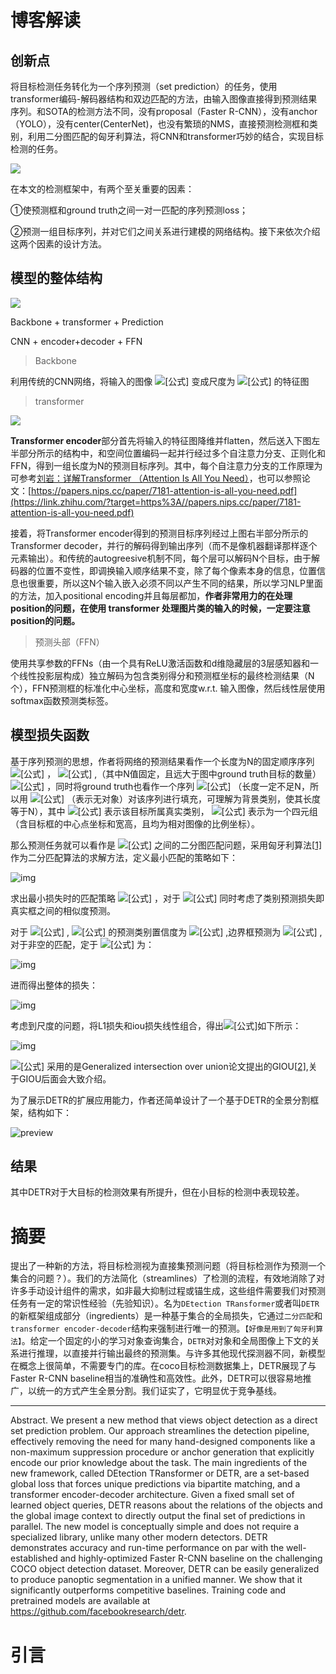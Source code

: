 # 博客解读

## 创新点

将目标检测任务转化为一个序列预测（set prediction）的任务，使用transformer编码-解码器结构和双边匹配的方法，由输入图像直接得到预测结果序列。和SOTA的检测方法不同，没有proposal（Faster R-CNN），没有anchor（YOLO），没有center(CenterNet)，也没有繁琐的NMS，直接预测检测框和类别，利用二分图匹配的匈牙利算法，将CNN和transformer巧妙的结合，实现目标检测的任务。

![](https://pic1.zhimg.com/v2-477a4e2a04b4913e1d8dd4b67e4df0f0_r.jpg)

在本文的检测框架中，有两个至关重要的因素：

①使预测框和ground truth之间一对一匹配的序列预测loss；

②预测一组目标序列，并对它们之间关系进行建模的网络结构。接下来依次介绍这两个因素的设计方法。

## 模型的整体结构

![](https://pic1.zhimg.com/80/v2-aae1329060cd9d50df17c4e7a421e09c_720w.jpg)

Backbone + transformer + Prediction

CNN + encoder+decoder + FFN

> Backbone

利用传统的CNN网络，将输入的图像 ![[公式]](https://www.zhihu.com/equation?tex=3+%5Ctimes+W_%7B0%7D+%5Ctimes+H_%7B0%7D) 变成尺度为 ![[公式]](https://www.zhihu.com/equation?tex=2048+%5Ctimes++%5Cfrac%7BW_%7B0%7D%7D%7B32%7D+%5Ctimes+%5Cfrac%7BH_%7B0%7D%7D%7B32%7D) 的特征图

> transformer

![](https://pic2.zhimg.com/v2-1be61511d53dca07f1c83697eb23a87d_r.jpg)

**Transformer encoder**部分首先将输入的特征图降维并flatten，然后送入下图左半部分所示的结构中，和空间位置编码一起并行经过多个自注意力分支、正则化和FFN，得到一组长度为N的预测目标序列。其中，每个自注意力分支的工作原理为可参考[刘岩：详解Transformer （Attention Is All You Need）](https://zhuanlan.zhihu.com/p/48508221)，也可以参照论文：[https://papers.nips.cc/paper/7181-attention-is-all-you-need.pdf](https://link.zhihu.com/?target=https%3A//papers.nips.cc/paper/7181-attention-is-all-you-need.pdf)

接着，将Transformer encoder得到的预测目标序列经过上图右半部分所示的Transformer decoder，并行的解码得到输出序列（而不是像机器翻译那样逐个元素输出）。和传统的autogreesive机制不同，每个层可以解码N个目标，由于解码器的位置不变性，即调换输入顺序结果不变，除了每个像素本身的信息，位置信息也很重要，所以这N个输入嵌入必须不同以产生不同的结果，所以学习NLP里面的方法，加入positional encoding并且每层都加，**作者非常用力的在处理position的问题，在使用 transformer 处理图片类的输入的时候，一定要注意position的问题。**

>预测头部（FFN）

使用共享参数的FFNs（由一个具有ReLU激活函数和d维隐藏层的3层感知器和一个线性投影层构成）独立解码为包含类别得分和预测框坐标的最终检测结果（N个），FFN预测框的标准化中心坐标，高度和宽度w.r.t. 输入图像，然后线性层使用softmax函数预测类标签。

## 模型损失函数

基于序列预测的思想，作者将网络的预测结果看作一个长度为N的固定顺序序列 ![[公式]](https://www.zhihu.com/equation?tex=%5Ctilde%7By%7D) ， ![[公式]](https://www.zhihu.com/equation?tex=%5Ctilde%7By%7D%3D%7B%5Ctilde%7By%7D_%7Bi%7D%7D%2C%5C+i%5Cepsilon%281%2CN%29) ,（其中N值固定，且远大于图中ground truth目标的数量） ![[公式]](https://www.zhihu.com/equation?tex=%7B%5Ctilde%7By%7D_%7Bi%7D%7D%3D%28%5Ctilde%7Bc_%7Bi%7D%7D%2C%5Ctilde%7Bb%7D_%7Bi%7D%29) ，同时将ground truth也看作一个序列 ![[公式]](https://www.zhihu.com/equation?tex=y%3Ay_%7Bi%7D%3D%28c_%7Bi%7D%2Cb_%7Bi%7D%29) （长度一定不足N，所以用 ![[公式]](https://www.zhihu.com/equation?tex=%5Cphi) （表示无对象）对该序列进行填充，可理解为背景类别，使其长度等于N），其中 ![[公式]](https://www.zhihu.com/equation?tex=c_%7Bi%7D) 表示该目标所属真实类别， ![[公式]](https://www.zhihu.com/equation?tex=b_%7Bi%7D) 表示为一个四元组（含目标框的中心点坐标和宽高，且均为相对图像的比例坐标）。

那么预测任务就可以看作是 ![[公式]](https://www.zhihu.com/equation?tex=y%E4%B8%8E%5Ctilde%7By%7D) 之间的二分图匹配问题，采用匈牙利算法[[1\]](https://zhuanlan.zhihu.com/p/144974069#ref_1)作为二分匹配算法的求解方法，定义最小匹配的策略如下：

![img](https://pic1.zhimg.com/80/v2-8e3856e0d4bf2f3feb44e032bab5f7e0_720w.jpg)

求出最小损失时的匹配策略 ![[公式]](https://www.zhihu.com/equation?tex=%5Ctilde%7B%5Csigma%7D) ，对于 ![[公式]](https://www.zhihu.com/equation?tex=L_%7Bmatch%7D) 同时考虑了类别预测损失即真实框之间的相似度预测。

对于 ![[公式]](https://www.zhihu.com/equation?tex=%5Csigma%28i%29) , ![[公式]](https://www.zhihu.com/equation?tex=c_%7Bi%7D) 的预测类别置信度为 ![[公式]](https://www.zhihu.com/equation?tex=%5Ctilde%7BP%7D_%7B%5Csigma%28i%29%7D%28c_%7Bi%7D%29) ,边界框预测为 ![[公式]](https://www.zhihu.com/equation?tex=%5Ctilde%7Bb%7D_%7B%5Csigma%28i%29%7D) ,对于非空的匹配，定于 ![[公式]](https://www.zhihu.com/equation?tex=L_%7Bmatch%7D) 为：

![img](https://pic4.zhimg.com/80/v2-67ba49e2b04107cf3507090c062374ef_720w.png)

进而得出整体的损失：

![img](https://pic1.zhimg.com/80/v2-fbf5d4eff6d770f23f2bbc46278ec890_720w.png)

考虑到尺度的问题，将L1损失和iou损失线性组合，得出![[公式]](https://www.zhihu.com/equation?tex=L_%7Bbox%7D)如下所示：

![img](https://pic3.zhimg.com/80/v2-e3105edd50e92ae3e7cb9adb3ad69926_720w.png)

![[公式]](https://www.zhihu.com/equation?tex=L_%7Bbox%7D) 采用的是Generalized intersection over union论文提出的GIOU[[2\]](https://zhuanlan.zhihu.com/p/144974069#ref_2),关于GIOU后面会大致介绍。

为了展示DETR的扩展应用能力，作者还简单设计了一个基于DETR的全景分割框架，结构如下：

![preview](https://pic1.zhimg.com/v2-2b9fad8f3430b22f47251fd62394f108_r.jpg)

## 结果

其中DETR对于大目标的检测效果有所提升，但在小目标的检测中表现较差。

# 摘要

提出了一种新的方法，将目标检测视为直接集预测问题（将目标检测作为预测一个集合的问题？）。我们的方法简化（streamlines）了检测的流程，有效地消除了对许多手动设计组件的需求，如非最大抑制过程或锚生成，这些组件需要我们对预测任务有一定的常识性经验（先验知识）。名为`DEtection TRansformer`或者叫`DETR`的新框架组成部分（ingredients）是一种基于集合的全局损失，它通过`二分匹配`和`transformer encoder-decoder`结构来强制进行唯一的预测。`【好像是用到了匈牙利算法】`。给定一个固定的小的学习对象查询集合，`DETR`对对象和全局图像上下文的关系进行推理，以直接并行输出最终的预测集。与许多其他现代探测器不同，新模型在概念上很简单，不需要专门的库。在coco目标检测数据集上，DETR展现了与Faster R-CNN baseline相当的准确性和高效性。此外，DETR可以很容易地推广，以统一的方式产生全景分割。我们证实了，它明显优于竞争基线。

----

Abstract. We present a new method that views object detection as a direct set prediction problem. Our approach streamlines the detection pipeline, effectively removing the need for many hand-designed components like a non-maximum suppression procedure or anchor generation that explicitly encode our prior knowledge about the task. The main ingredients of the new framework, called DEtection TRansformer or DETR, are a set-based global loss that forces unique predictions via bipartite matching, and a transformer encoder-decoder architecture. Given a fixed small set of learned object queries, DETR reasons about the relations of the objects and the global image context to directly output the final set of predictions in parallel. The new model is conceptually simple and does not require a specialized library, unlike many other modern detectors. DETR demonstrates accuracy and run-time performance on par with the well-established and highly-optimized Faster R-CNN baseline on the challenging COCO object detection dataset. Moreover, DETR can be easily generalized to produce panoptic segmentation in a unified manner. We show that it significantly outperforms competitive baselines. Training code and pretrained models are available at https://github.com/facebookresearch/detr.

# 引言